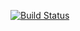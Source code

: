 
[![Build Status](https://travis-ci.org/alfedu/hello-java.svg?branch=master)](https://travis-ci.org/alfedu/hello-java)
